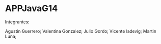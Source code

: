 # APPJavaG14

Integrantes:

Agustin Guerrero;
Valentina Gonzalez;
Julio Gordo;
Vicente ladevig;
Martin Luna;
